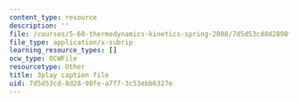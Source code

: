 ```yaml
---
content_type: resource
description: ''
file: /courses/5-60-thermodynamics-kinetics-spring-2008/7d5d53cd8d2898fea7f73c53ebb6327e_Cc2l1QTTZA4.srt
file_type: application/x-subrip
learning_resource_types: []
ocw_type: OCWFile
resourcetype: Other
title: 3play caption file
uid: 7d5d53cd-8d28-98fe-a7f7-3c53ebb6327e
---
```

